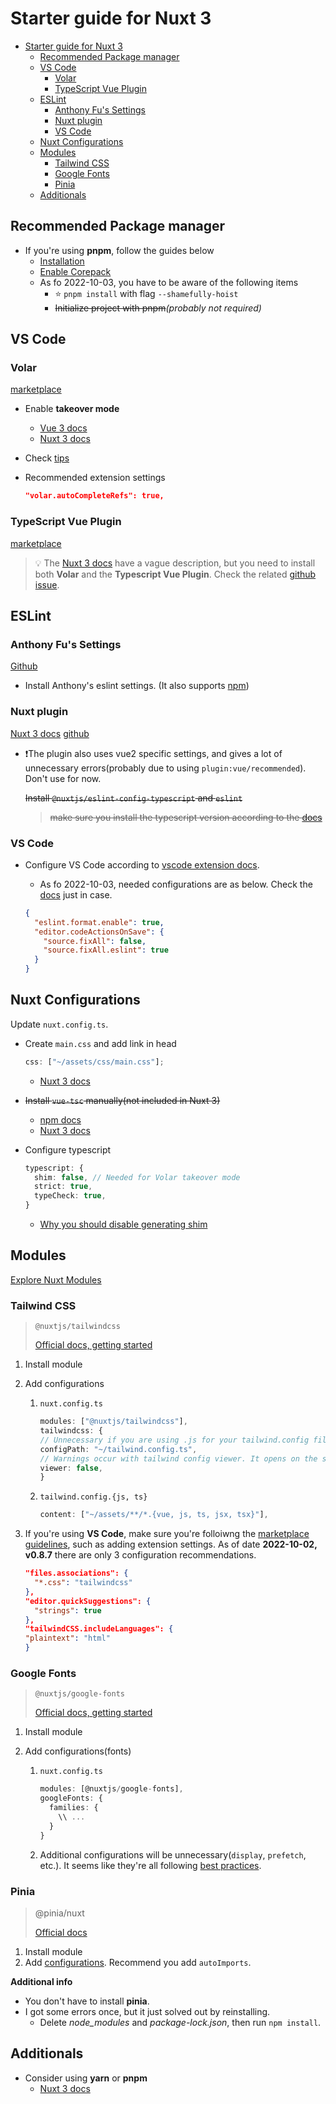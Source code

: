 # Starter guide for Nuxt 3

- [Starter guide for Nuxt 3](#starter-guide-for-nuxt-3)
  - [Recommended Package manager](#recommended-package-manager)
  - [VS Code](#vs-code)
    - [Volar](#volar)
    - [TypeScript Vue Plugin](#typescript-vue-plugin)
  - [ESLint](#eslint)
    - [Anthony Fu's Settings](#anthony-fus-settings)
    - [Nuxt plugin](#nuxt-plugin)
    - [VS Code](#vs-code-1)
  - [Nuxt Configurations](#nuxt-configurations)
  - [Modules](#modules)
    - [Tailwind CSS](#tailwind-css)
    - [Google Fonts](#google-fonts)
    - [Pinia](#pinia)
  - [Additionals](#additionals)

## Recommended Package manager

- If you're using **pnpm**, follow the guides below
  - [Installation](https://v3.nuxtjs.org/getting-started/installation#new-project)
  - [Enable Corepack](https://v3.nuxtjs.org/community/contribution#package-manager)
  - As fo 2022-10-03, you have to be aware of the following items
    - ⭐ `pnpm install` with flag `--shamefully-hoist`
    - ~~Initialize project with pnpm~~*(probably not required)*

## VS Code

### Volar

[marketplace](https://marketplace.visualstudio.com/items?itemName=Vue.volar)

- Enable **takeover mode**

  - [Vue 3 docs](https://vuejs.org/guide/typescript/overview.html#volar-takeover-mode)
  - [Nuxt 3 docs](https://v3.nuxtjs.org/getting-started/installation#prerequisites)

- Check [tips](https://github.com/johnsoncodehk/volar/discussions/53)
- Recommended extension settings

  ```json
  "volar.autoCompleteRefs": true,
  ```

### TypeScript Vue Plugin

[marketplace](https://marketplace.visualstudio.com/items?itemName=Vue.vscode-typescript-vue-plugin)

> 💡 The [Nuxt 3 docs](https://v3.nuxtjs.org/getting-started/installation#prerequisites) have a vague description, but you need to install both **Volar** and the **Typescript Vue Plugin**. Check the related [github issue](https://github.com/johnsoncodehk/volar/discussions/471#discussioncomment-1369954).

## ESLint

### Anthony Fu's Settings

[Github](https://github.com/antfu/eslint-config)

- Install Anthony's eslint settings. (It also supports [npm](@antfu/eslint-config))

### Nuxt plugin

[Nuxt 3 docs](https://v3.nuxtjs.org/community/contribution#use-eslint)
[github](https://github.com/nuxt/eslint-config)

- ❗The plugin also uses vue2 specific settings, and gives a lot of unnecessary errors(probably due to using `plugin:vue/recommended`). Don't use for now.

  ~~Install `@nuxtjs/eslint-config-typescript` and `eslint`~~

  > ~~make sure you install the typescript version according to the [docs](https://github.com/nuxt/eslint-config#typescript)~~

### VS Code

- Configure VS Code according to [vscode extension docs](https://marketplace.visualstudio.com/items?itemName=dbaeumer.vscode-eslint).
  - As fo 2022-10-03, needed configurations are as below. Check the [docs](https://marketplace.visualstudio.com/items?itemName=dbaeumer.vscode-eslint) just in case.

  ```json
  {
    "eslint.format.enable": true,
    "editor.codeActionsOnSave": {
      "source.fixAll": false,
      "source.fixAll.eslint": true
    }
  }
  ```

## Nuxt Configurations

Update `nuxt.config.ts`.

- Create `main.css` and add link in head

  ```typescript
  css: ["~/assets/css/main.css"];
  ```

  - [Nuxt 3 docs](https://v3.nuxtjs.org/api/configuration/nuxt.config#css)

- ~~Install `vue-tsc` manually(not included in Nuxt 3)~~

  - [npm docs](https://www.npmjs.com/package/vue-tsc)
  - [Nuxt 3 docs](https://v3.nuxtjs.org/api/commands/typecheck#nuxi-typecheck)

- Configure typescript

  ```typescript
  typescript: {
    shim: false, // Needed for Volar takeover mode
    strict: true,
    typeCheck: true,
  }
  ```

  - [Why you should disable generating shim](https://v3.nuxtjs.org/getting-started/installation#prerequisites)

## Modules

[Explore Nuxt Modules](https://modules.nuxtjs.org/)

### Tailwind CSS

> `@nuxtjs/tailwindcss`
>
> [Official docs, getting started](https://tailwindcss.nuxtjs.org/getting-started/setup)

1. Install module
2. Add configurations

   1. `nuxt.config.ts`

      ```typescript
      modules: ["@nuxtjs/tailwindcss"],
      tailwindcss: {
      // Unnecessary if you are using .js for your tailwind.config file
      configPath: "~/tailwind.config.ts",
      // Warnings occur with tailwind config viewer. It opens on the same port as devserver.
      viewer: false,
      }
      ```

   2. `tailwind.config.{js, ts}`

      ```typescript
      content: ["~/assets/**/*.{vue, js, ts, jsx, tsx}"],
      ```

3. If you're using **VS Code**, make sure you're folloiwng the [marketplace guidelines](https://marketplace.visualstudio.com/items?itemName=bradlc.vscode-tailwindcss), such as adding extension settings. As of date **2022-10-02, v0.8.7** there are only 3 configuration recommendations.

   ```json
   "files.associations": {
     "*.css": "tailwindcss"
   },
   "editor.quickSuggestions": {
     "strings": true
   },
   "tailwindCSS.includeLanguages": {
   "plaintext": "html"
   }
   ```

### Google Fonts

> `@nuxtjs/google-fonts`
>
> [Official docs, getting started](https://google-fonts.nuxtjs.org/setup)

1. Install module
2. Add configurations(fonts)

   1. `nuxt.config.ts`

      ```typescript
      modules: [@nuxtjs/google-fonts],
      googleFonts: {
        families: {
          \\ ...
        }
      }

      ```

   2. Additional configurations will be unnecessary(`display`, `prefetch`, etc.). It seems like they're all following [best practices](https://web.dev/font-best-practices/).

### Pinia

> @pinia/nuxt
>
> [Official docs](https://pinia.vuejs.org/ssr/nuxt.html)

1. Install module
2. Add [configurations](https://pinia.vuejs.org/api/interfaces/pinia_nuxt.ModuleOptions.html#autoimports). Recommend you add `autoImports`.

**Additional info**

- You don't have to install **pinia**.
- I got some errors once, but it just solved out by reinstalling.
  - Delete *node_modules* and *package-lock.json*, then run `npm install`.

## Additionals

- Consider using **yarn** or **pnpm**
  - [Nuxt 3 docs](https://v3.nuxtjs.org/community/contribution#package-manager)
